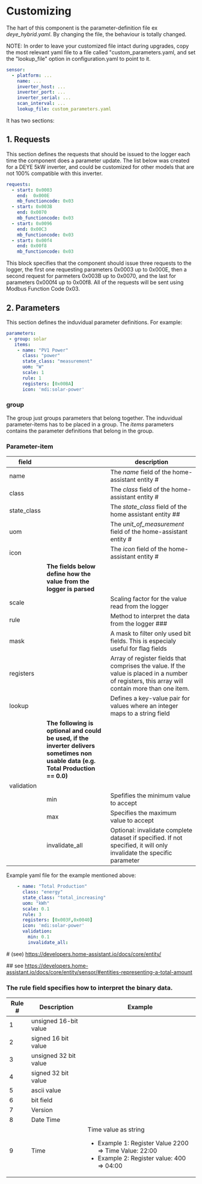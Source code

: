 # Customizing 

The hart of this component is the parameter-definition file ex *deye_hybrid.yaml*. By changing the file, the behaviour is totally changed.

NOTE:
In order to leave your customized file intact during upgrades, copy the most relevant yaml file to a file called "custom_parameters.yaml, and set the "lookup_file" option in configuration.yaml to point to it.

~~~ YAML
sensor:
  - platform: ...
    name: ...
    inverter_host: ...
    inverter_port: ...
    inverter_serial: ... 
    scan_interval: ...
    lookup_file: custom_parameters.yaml
~~~

It has two sections:

## 1. Requests
This section defines the requests that should be issued to the logger each time the component does a parameter update. The list below was created for a DEYE 5kW inverter, and could be customized for other models that are not 100% compatible with this inverter.

~~~ YAML
requests:
  - start: 0x0003
    end:  0x000E
    mb_functioncode: 0x03
  - start: 0x003B
    end: 0x0070
    mb_functioncode: 0x03
  - start: 0x0096
    end: 0x00C3
    mb_functioncode: 0x03
  - start: 0x00f4
    end: 0x00f8
    mb_functioncode: 0x03

~~~

This block specifies that the component should issue three requests to the logger, the first one requesting parameters 0x0003 up to 0x000E, then a second request for parmeters 0x003B up to 0x0070, and the last for parameters 0x000f4 up to 0x00f8. All of the requests will be sent using Modbus Function Code 0x03.

## 2. Parameters
This section defines the induvidual parameter definitions. For example:

~~~ YAML
parameters:
 - group: solar
   items: 
    - name: "PV1 Power"
      class: "power"
      state_class: "measurement"
      uom: "W"
      scale: 1
      rule: 1
      registers: [0x00BA]
      icon: 'mdi:solar-power'
~~~

### group
The group just groups parameters that belong together. The induvidual parameter-items has to be placed in a group. The *items* parameters contains the parameter definitions that belong in the group.

### Parameter-item


|field||description|
|-|-|-|
|name||The *name* field of the home-assistant entity #|
|class||The *class* field of the home-assistant entity #|
|state_class||The *state_class* field of the home assistant entity ##|
|uom||The *unit_of_measurement* field of the home-assistant entity #|
|icon||The *icon* field of the home-assistant entity #|
|| **The fields below define how the value from the logger is parsed** |
|scale||Scaling factor for the value read from the logger|
|rule||Method to interpret the data from the logger ###|
|mask||A mask to filter only used bit fields. This is especialy useful for flag fields|
|registers||Array of register fields that comprises the value. If the value is placed in a number of registers, this  array will contain more than one item.|
|lookup||Defines a key-value pair for values where an integer maps to a string field|
||**The following is optional and could be used, if the inverter delivers sometimes non usable data (e.g. Total Production == 0.0)**|
|validation| ||
||min|Spefifies the minimum value to accept|
||max|Specifies the maximum value to accept|
||invalidate_all| Optional: invalidate complete dataset if specified. If not specified, it will only invalidate the specific parameter|


Example yaml file for the example mentioned above:   

~~~ YAML
    - name: "Total Production"
      class: "energy"
      state_class: "total_increasing"
      uom: "kWh"
      scale: 0.1
      rule: 3
      registers: [0x003F,0x0040]
      icon: 'mdi:solar-power'
      validation:
        min: 0.1 
        invalidate_all:
~~~ 

\# (see) https://developers.home-assistant.io/docs/core/entity/

\## see https://developers.home-assistant.io/docs/core/entity/sensor/#entities-representing-a-total-amount

### The rule field specifies how to interpret the binary data. 

| Rule # | Description           | Example                                                                                                                |
|--------|-----------------------|------------------------------------------------------------------------------------------------------------------------|
|    1   | unsigned 16-bit value |                                                                                                                        |
|    2   | signed 16 bit value   |                                                                                                                        |
|    3   | unsigned 32 bit value |                                                                                                                        |
|    4   | signed 32 bit value   |                                                                                                                        |
|    5   | ascii value           |                                                                                                                        |
|    6   | bit field             |                                                                                                                        |
|    7   | Version               |                                                                                                                        |
|    8   | Date Time             |                                                                                                                        |
|    9   | Time                  | Time value as string<ul><li>Example 1: Register Value 2200 => Time Value: 22:00</li><li>Example 2: Register value: 400 => 04:00</li></ul> |

